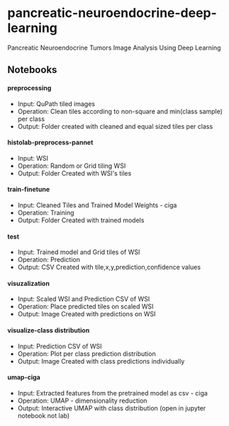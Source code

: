 # pancreatic-neuroendocrine-deep-learning
Pancreatic Neuroendocrine Tumors Image Analysis Using Deep Learning

Notebooks
-   
#### preprocessing

* Input: QuPath tiled images
* Operation: Clean tiles according to non-square and min(class sample) per class
* Output: Folder created with cleaned and equal sized tiles per class

#### histolab-preprocess-pannet

* Input: WSI
* Operation: Random or Grid tiling WSI
* Output: Folder Created with WSI's tiles

#### train-finetune

* Input: Cleaned Tiles and Trained Model Weights - ciga
* Operation: Training
* Output: Folder Created with trained models

#### test

* Input: Trained model and Grid tiles of WSI
* Operation: Prediction
* Output: CSV Created with tile,x,y,prediction,confidence values

#### visuzalization

* Input: Scaled WSI and Prediction CSV of WSI
* Operation: Place predicted tiles on scaled WSI
* Output: Image Created with predictions on WSI

#### visualize-class distribution

* Input: Prediction CSV of WSI
* Operation: Plot per class prediction distribution
* Output: Image Created with class predictions individually

#### umap-ciga

* Input: Extracted features from the pretrained model as csv - ciga
* Operation: UMAP - dimensionality reduction
* Output: Interactive UMAP with class distribution (open in jupyter notebook not lab)
